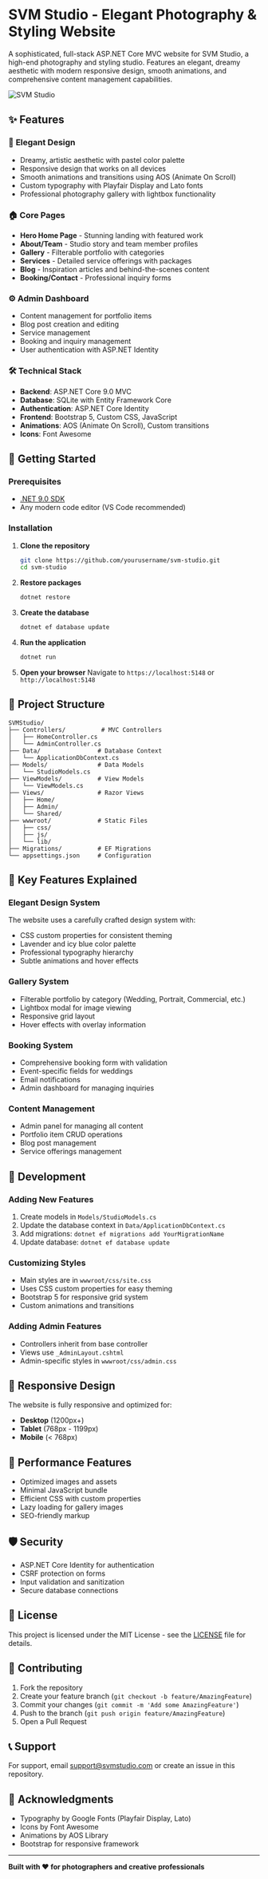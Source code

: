 # SVM Studio - Elegant Photography & Styling Website

A sophisticated, full-stack ASP.NET Core MVC website for SVM Studio, a high-end photography and styling studio. Features an elegant, dreamy aesthetic with modern responsive design, smooth animations, and comprehensive content management capabilities.

![SVM Studio](https://via.placeholder.com/800x400/B8A9C9/FFFFFF?text=SVM+Studio)

## ✨ Features

### 🎨 **Elegant Design**
- Dreamy, artistic aesthetic with pastel color palette
- Responsive design that works on all devices
- Smooth animations and transitions using AOS (Animate On Scroll)
- Custom typography with Playfair Display and Lato fonts
- Professional photography gallery with lightbox functionality

### 🏠 **Core Pages**
- **Hero Home Page** - Stunning landing with featured work
- **About/Team** - Studio story and team member profiles
- **Gallery** - Filterable portfolio with categories
- **Services** - Detailed service offerings with packages
- **Blog** - Inspiration articles and behind-the-scenes content
- **Booking/Contact** - Professional inquiry forms

### ⚙️ **Admin Dashboard**
- Content management for portfolio items
- Blog post creation and editing
- Service management
- Booking and inquiry management
- User authentication with ASP.NET Identity

### 🛠 **Technical Stack**
- **Backend**: ASP.NET Core 9.0 MVC
- **Database**: SQLite with Entity Framework Core
- **Authentication**: ASP.NET Core Identity
- **Frontend**: Bootstrap 5, Custom CSS, JavaScript
- **Animations**: AOS (Animate On Scroll), Custom transitions
- **Icons**: Font Awesome

## 🚀 Getting Started

### Prerequisites
- [.NET 9.0 SDK](https://dotnet.microsoft.com/download)
- Any modern code editor (VS Code recommended)

### Installation

1. **Clone the repository**
   ```bash
   git clone https://github.com/yourusername/svm-studio.git
   cd svm-studio
   ```

2. **Restore packages**
   ```bash
   dotnet restore
   ```

3. **Create the database**
   ```bash
   dotnet ef database update
   ```

4. **Run the application**
   ```bash
   dotnet run
   ```

5. **Open your browser**
   Navigate to `https://localhost:5148` or `http://localhost:5148`

## 📁 Project Structure

```
SVMStudio/
├── Controllers/          # MVC Controllers
│   ├── HomeController.cs
│   └── AdminController.cs
├── Data/                # Database Context
│   └── ApplicationDbContext.cs
├── Models/              # Data Models
│   └── StudioModels.cs
├── ViewModels/          # View Models
│   └── ViewModels.cs
├── Views/               # Razor Views
│   ├── Home/
│   ├── Admin/
│   └── Shared/
├── wwwroot/             # Static Files
│   ├── css/
│   ├── js/
│   └── lib/
├── Migrations/          # EF Migrations
└── appsettings.json     # Configuration
```

## 🎯 Key Features Explained

### **Elegant Design System**
The website uses a carefully crafted design system with:
- CSS custom properties for consistent theming
- Lavender and icy blue color palette
- Professional typography hierarchy
- Subtle animations and hover effects

### **Gallery System**
- Filterable portfolio by category (Wedding, Portrait, Commercial, etc.)
- Lightbox modal for image viewing
- Responsive grid layout
- Hover effects with overlay information

### **Booking System**
- Comprehensive booking form with validation
- Event-specific fields for weddings
- Email notifications
- Admin dashboard for managing inquiries

### **Content Management**
- Admin panel for managing all content
- Portfolio item CRUD operations
- Blog post management
- Service offerings management

## 🔧 Development

### **Adding New Features**
1. Create models in `Models/StudioModels.cs`
2. Update the database context in `Data/ApplicationDbContext.cs`
3. Add migrations: `dotnet ef migrations add YourMigrationName`
4. Update database: `dotnet ef database update`

### **Customizing Styles**
- Main styles are in `wwwroot/css/site.css`
- Uses CSS custom properties for easy theming
- Bootstrap 5 for responsive grid system
- Custom animations and transitions

### **Adding Admin Features**
- Controllers inherit from base controller
- Views use `_AdminLayout.cshtml`
- Admin-specific styles in `wwwroot/css/admin.css`

## 📱 Responsive Design

The website is fully responsive and optimized for:
- **Desktop** (1200px+)
- **Tablet** (768px - 1199px)
- **Mobile** (< 768px)

## 🌟 Performance Features

- Optimized images and assets
- Minimal JavaScript bundle
- Efficient CSS with custom properties
- Lazy loading for gallery images
- SEO-friendly markup

## 🛡️ Security

- ASP.NET Core Identity for authentication
- CSRF protection on forms
- Input validation and sanitization
- Secure database connections

## 📄 License

This project is licensed under the MIT License - see the [LICENSE](LICENSE) file for details.

## 🤝 Contributing

1. Fork the repository
2. Create your feature branch (`git checkout -b feature/AmazingFeature`)
3. Commit your changes (`git commit -m 'Add some AmazingFeature'`)
4. Push to the branch (`git push origin feature/AmazingFeature`)
5. Open a Pull Request

## 📞 Support

For support, email support@svmstudio.com or create an issue in this repository.

## 🙏 Acknowledgments

- Typography by Google Fonts (Playfair Display, Lato)
- Icons by Font Awesome
- Animations by AOS Library
- Bootstrap for responsive framework

---

**Built with ❤️ for photographers and creative professionals**
